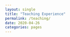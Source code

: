 ```yaml
---
layout: single
title: "Teaching Experience"
permalink: /teaching/
date: 2020-04-26
categories: pages
---
```


